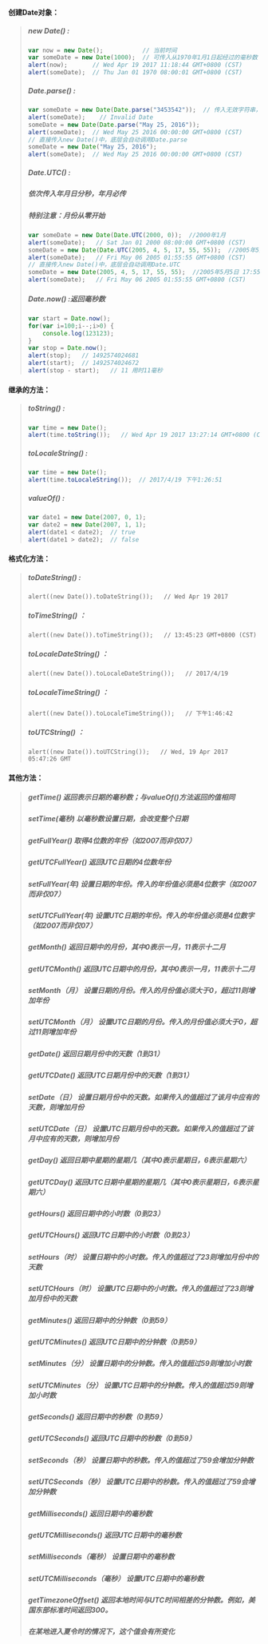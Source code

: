 #### 创建Date对象：

> ##### new Date\(\) :
>
> ```js
> var now = new Date();           // 当前时间
> var someDate = new Date(1000);  // 可传入从1970年1月1日起经过的毫秒数
> alert(now);       // Wed Apr 19 2017 11:18:44 GMT+0800 (CST)
> alert(someDate);  // Thu Jan 01 1970 08:00:01 GMT+0800 (CST)
> ```
>
> ##### Date.parse\(\) :
>
> ```js
> var someDate = new Date(Date.parse("3453542"));  // 传入无效字符串，Date.parse将返回NaN
> alert(someDate);    // Invalid Date
> someDate = new Date(Date.parse("May 25, 2016"));
> alert(someDate);  // Wed May 25 2016 00:00:00 GMT+0800 (CST)
> // 直接传入new Date()中，底层会自动调用Date.parse
> someDate = new Date("May 25, 2016");
> alert(someDate);  // Wed May 25 2016 00:00:00 GMT+0800 (CST)
> ```
>
> ##### Date.UTC\(\) :
>
> ##### 依次传入年月日分秒，年月必传
>
> ##### 特别注意：月份从零开始
>
> ```js
> var someDate = new Date(Date.UTC(2000, 0));  //2000年1月
> alert(someDate);   // Sat Jan 01 2000 08:00:00 GMT+0800 (CST)
> someDate = new Date(Date.UTC(2005, 4, 5, 17, 55, 55));  //2005年5月5日 17:55:55
> alert(someDate);   // Fri May 06 2005 01:55:55 GMT+0800 (CST)
> // 直接传入new Date()中，底层会自动调用Date.UTC
> someDate = new Date(2005, 4, 5, 17, 55, 55);  //2005年5月5日 17:55:55
> alert(someDate);   // Fri May 06 2005 01:55:55 GMT+0800 (CST)
> ```
>
> ##### Date.now\(\) :返回毫秒数
>
> ```js
> var start = Date.now();
> for(var i=100;i--;i>0) {
>     console.log(123123);
> }
> var stop = Date.now();
> alert(stop);   // 1492574024681
> alert(start);  // 1492574024672
> alert(stop - start);   // 11 用时11毫秒
> ```

#### 继承的方法：

> ##### toString\(\) :
>
> ```js
> var time = new Date();
> alert(time.toString());   // Wed Apr 19 2017 13:27:14 GMT+0800 (CST)
> ```
>
> ##### toLocaleString\(\) :
>
> ```js
> var time = new Date();
> alert(time.toLocaleString());  // 2017/4/19 下午1:26:51
> ```
>
> ##### valueOf\(\) :
>
> ```js
> var date1 = new Date(2007, 0, 1);
> var date2 = new Date(2007, 1, 1);
> alert(date1 < date2);  // true
> alert(date1 > date2);  // false
> ```

#### 格式化方法：

> ##### toDateString\(\) :
>
> ```
> alert((new Date()).toDateString());   // Wed Apr 19 2017
> ```
>
> ##### toTimeString\(\) ：
>
> ```
> alert((new Date()).toTimeString());   // 13:45:23 GMT+0800 (CST)
> ```
>
> ##### toLocaleDateString\(\) ：
>
> ```
> alert((new Date()).toLocaleDateString());   // 2017/4/19
> ```
>
> ##### toLocaleTimeString\(\) ：
>
> ```
> alert((new Date()).toLocaleTimeString());   // 下午1:46:42
> ```
>
> ##### toUTCString\(\) ：
>
> ```
> alert((new Date()).toUTCString());   // Wed, 19 Apr 2017 05:47:26 GMT
> ```

#### 其他方法：

> ##### getTime\(\)    返回表示日期的毫秒数；与valueOf\(\)方法返回的值相同
>
> ##### setTime\(毫秒\)    以毫秒数设置日期，会改变整个日期
>
> ##### getFullYear\(\)    取得4位数的年份（如2007而非仅07）
>
> ##### getUTCFullYear\(\)    返回UTC日期的4位数年份
>
> ##### setFullYear\(年\)    设置日期的年份。传入的年份值必须是4位数字（如2007而非仅07）
>
> ##### setUTCFullYear\(年\)    设置UTC日期的年份。传入的年份值必须是4位数字（如2007而非仅07）
>
> ##### getMonth\(\)    返回日期中的月份，其中0表示一月，11表示十二月
>
> ##### getUTCMonth\(\)    返回UTC日期中的月份，其中0表示一月，11表示十二月
>
> ##### setMonth（月）    设置日期的月份。传入的月份值必须大于0，超过11则增加年份
>
> ##### setUTCMonth（月）    设置UTC日期的月份。传入的月份值必须大于0，超过11则增加年份
>
> ##### getDate\(\)    返回日期月份中的天数（1到31）
>
> ##### getUTCDate\(\)    返回UTC日期月份中的天数（1到31）
>
> ##### setDate（日）    设置日期月份中的天数。如果传入的值超过了该月中应有的天数，则增加月份
>
> ##### setUTCDate（日）    设置UTC日期月份中的天数。如果传入的值超过了该月中应有的天数，则增加月份
>
> ##### getDay\(\)    返回日期中星期的星期几（其中0表示星期日，6表示星期六）
>
> ##### getUTCDay\(\)    返回UTC日期中星期的星期几（其中0表示星期日，6表示星期六）
>
> ##### getHours\(\)    返回日期中的小时数（0到23）
>
> ##### getUTCHours\(\)    返回UTC日期中的小时数（0到23）
>
> ##### setHours（时）    设置日期中的小时数。传入的值超过了23则增加月份中的天数
>
> ##### setUTCHours（时）    设置UTC日期中的小时数。传入的值超过了23则增加月份中的天数
>
> ##### getMinutes\(\)    返回日期中的分钟数（0到59）
>
> ##### getUTCMinutes\(\)    返回UTC日期中的分钟数（0到59）
>
> ##### setMinutes（分）    设置日期中的分钟数。传入的值超过59则增加小时数
>
> ##### setUTCMinutes（分）    设置UTC日期中的分钟数。传入的值超过59则增加小时数
>
> ##### getSeconds\(\)    返回日期中的秒数（0到59）
>
> ##### getUTCSeconds\(\)    返回UTC日期中的秒数（0到59）
>
> ##### setSeconds（秒）    设置日期中的秒数。传入的值超过了59会增加分钟数
>
> ##### setUTCSeconds（秒）    设置UTC日期中的秒数。传入的值超过了59会增加分钟数
>
> ##### getMilliseconds\(\)    返回日期中的毫秒数
>
> ##### getUTCMilliseconds\(\)    返回UTC日期中的毫秒数
>
> ##### setMilliseconds（毫秒）    设置日期中的毫秒数
>
> ##### setUTCMilliseconds（毫秒）    设置UTC日期中的毫秒数
>
> ##### getTimezoneOffset\(\)    返回本地时间与UTC时间相差的分钟数。例如，美国东部标准时间返回300。
>
> ##### 在某地进入夏令时的情况下，这个值会有所变化



